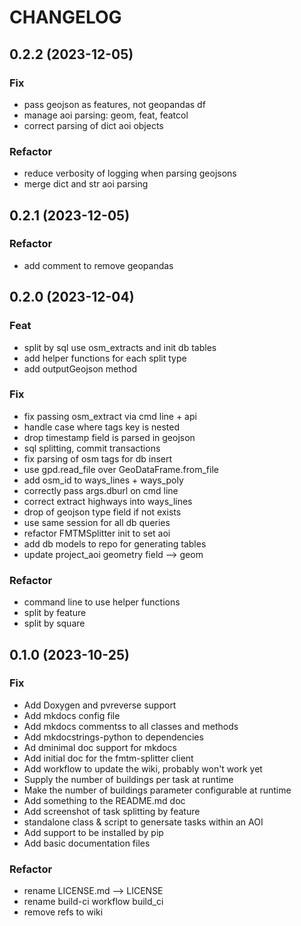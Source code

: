 # CHANGELOG

## 0.2.2 (2023-12-05)

### Fix

- pass geojson as features, not geopandas df
- manage aoi parsing: geom, feat, featcol
- correct parsing of dict aoi objects

### Refactor

- reduce verbosity of logging when parsing geojsons
- merge dict and str aoi parsing

## 0.2.1 (2023-12-05)

### Refactor

- add comment to remove geopandas

## 0.2.0 (2023-12-04)

### Feat

- split by sql use osm_extracts and init db tables
- add helper functions for each split type
- add outputGeojson method

### Fix

- fix passing osm_extract via cmd line + api
- handle case where tags key is nested
- drop timestamp field is parsed in geojson
- sql splitting, commit transactions
- fix parsing of osm tags for db insert
- use gpd.read_file over GeoDataFrame.from_file
- add osm_id to ways_lines + ways_poly
- correctly pass args.dburl on cmd line
- correct extract highways into ways_lines
- drop of geojson type field if not exists
- use same session for all db queries
- refactor FMTMSplitter init to set aoi
- add db models to repo for generating tables
- update project_aoi geometry field --> geom

### Refactor

- command line to use helper functions
- split by feature
- split by square

## 0.1.0 (2023-10-25)

### Fix

- Add Doxygen and pvreverse support
- Add mkdocs config file
- Add mkdocs commentss to all classes and methods
- Add mkdocstrings-python to dependencies
- Ad dminimal doc support for mkdocs
- Add initial doc for the fmtm-splitter client
- Add workflow to update the wiki, probably won't work yet
- Supply the number of buildings per task at runtime
- Make the number of buildings parameter configurable at runtime
- Add something to the README.md doc
- Add screenshot of task splitting by feature
- standalone class & script to genersate tasks within an AOI
- Add support to be installed by pip
- Add basic documentation files

### Refactor

- rename LICENSE.md --> LICENSE
- rename build-ci workflow build_ci
- remove refs to wiki
